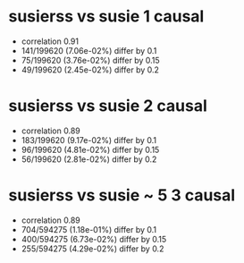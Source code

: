 # susierss vs susie  1 causal

- correlation 0.91
- 141/199620 (7.06e-02%) differ by 0.1
- 75/199620 (3.76e-02%) differ by 0.15
- 49/199620 (2.45e-02%) differ by 0.2


# susierss vs susie  2 causal

- correlation 0.89
- 183/199620 (9.17e-02%) differ by 0.1
- 96/199620 (4.81e-02%) differ by 0.15
- 56/199620 (2.81e-02%) differ by 0.2


# susierss vs susie  ~ 5 3 causal

- correlation 0.89
- 704/594275 (1.18e-01%) differ by 0.1
- 400/594275 (6.73e-02%) differ by 0.15
- 255/594275 (4.29e-02%) differ by 0.2


